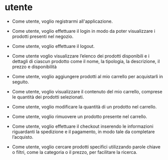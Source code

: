 # utente

- Come utente, voglio registrarmi all'applicazione.

- Come utente, voglio effettuare il login in modo da poter visualizzare i prodotti presenti nel negozio.

- Come utente, voglio effettuare il logout.

- Come utente voglio visualizzare l’elenco dei prodotti disponibili e i dettagli di ciascun prodotto come il nome, la tipologia, la descrizione, il prezzo e disponibilità

- Come utente, voglio aggiungere prodotti al mio carrello per acquistarli in seguito.

- Come utente, voglio visualizzare il contenuto del mio carrello, comprese le quantità dei prodotti selezionati.

- Come utente, voglio modificare la quantità di un prodotto nel carrello.

- Come utente, voglio rimuovere un prodotto presente nel carrello.

- Come utente, voglio effettuare il checkout inserendo le informazioni riguardanti la spedizione e il pagamento, in modo tale da completare l’acquisto.

- Come utente, voglio cercare prodotti specifici utilizzando parole chiave o filtri, come la categoria o il prezzo, per facilitare la ricerca.